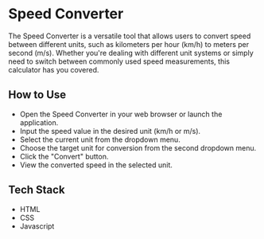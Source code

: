 # Speed Converter

The Speed Converter is a versatile tool that allows users to convert speed between different units, such as kilometers per hour (km/h) to meters per second (m/s). Whether you're dealing with different unit systems or simply need to switch between commonly used speed measurements, this calculator has you covered.

## How to Use
- Open the Speed Converter in your web browser or launch the application.
- Input the speed value in the desired unit (km/h or m/s).
- Select the current unit from the dropdown menu.
- Choose the target unit for conversion from the second dropdown menu.
- Click the "Convert" button.
- View the converted speed in the selected unit.

## Tech Stack
- HTML
- CSS
- Javascript